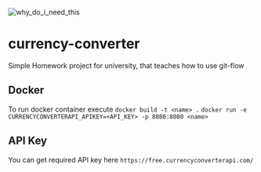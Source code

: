 ![why_do_i_need_this](https://github.com/rapturemain/currency-converter/actions/workflows/unit-tests.yml/badge.svg?branch=main)

# currency-converter

Simple Homework project for university, that teaches how to use git-flow

## Docker

To run docker container execute
`docker build -t <name> .`
`docker run -e CURRENCYCONVERTERAPI_APIKEY=<API_KEY> -p 8080:8080 <name>`

## API Key

You can get required API key here `https://free.currencyconverterapi.com/`
